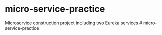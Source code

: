 # micro-service-practice
Microservice construction project including two Eureka services
#   m i c r o - s e r v i c e - p r a c t i c e  
 